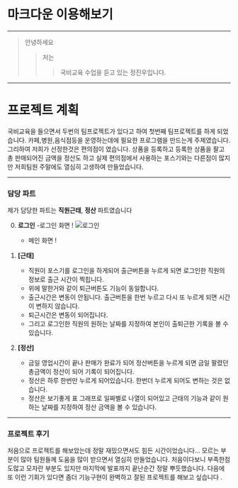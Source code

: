 # 마크다운 이용해보기 

---

>안녕하세요
>>저는
>>> 국비교육 수업을 듣고 있는 정진우입니다.

---


# 프로젝트 계획
국비교육을 들으면서 두번의 팀프로젝트가 있다고 하여 첫번째 팀프로젝트를 하게 되었습니다.
카페,병원,음식점등을 운영하는데에 필요한 프로그램을 만드는게 주제였습니다.
그리하여 저희가 선정한것은 편의점이 였습니다. 
상품을 등록하고 등록한 상품을 팔고 총 판매되어진 금액을 정산도 하고
실제 편의점에서 사용하는 포스기와는 다른점이 많지만 저희팀원 주말에도 열심히 고생하여 만들었습니다.

---


### 담당 파트 
제가 담당한 파트는 **직원근태**, **정산** 파트였습니다

0. **로그인**
   -로그인 화면 !
   ![로그인](https://user-images.githubusercontent.com/74581820/106224496-cea2ff00-6226-11eb-80ae-02bd98ad7356.png)
   
   - 메인 화면 !
   


1. **[근태]**
   - 직원이 포스기를 로그인을 하게되어 출근버튼을 누르게 되면 로그인한 직원의 정보로 출근 시간이 찍힙니다.
   - 위에 말한거와 같이 퇴근버튼도 기능이 동일합니다.
   - 출근시간은 변동이 안됩니다. 출근버튼을 한번 누르고 다시 또 누르게 되면 시간이 변하지 않습니다.
   - 퇴근시간은 변동이 되어집니다.
   - 그리고 로그인한 직원의 원하는 날짜를 지정하여 본인이 출퇴근한 기록을 볼 수 있습니다.

2. **[정산]**
    - 금일 영업시간이 끝나 판매가 완료가 되어 정산버튼을 누르게 되면 금일 팔렸던 총금액이 정산이 되어 기록이 되어집니다. 
    - 정산은 하루 한번만 누르게 되어있습니다. 한번더 누르게 되어도 변하는 것은 없습니다.
    - 정산은 보기좋게 표 그래프로 일짜별로 나열이 되어있고 근태의 기능과 같이 원하는 날짜를 지정하여 정산 금액을 볼 수 있습니다.
 
--- 
 
 
###  프로젝트 후기
처음으로 프로젝트를 해보았는데 정말 재밌으면서도 힘든 시간이었습니다...
모르는 부분이 많아 팀원들께 도움을 많이 받으면서 열심히 만들었습니다.
처음이다보니 부족한점도많고 모자란 부분도 있지만 마지막에 발표까지 끝난순간 정말 뿌듯했습니다.
다음에 또 이런 기회가 있다면 좀더 기능구현이 완벽하고 잘된 프로젝트를 해보고 싶습니다 .
